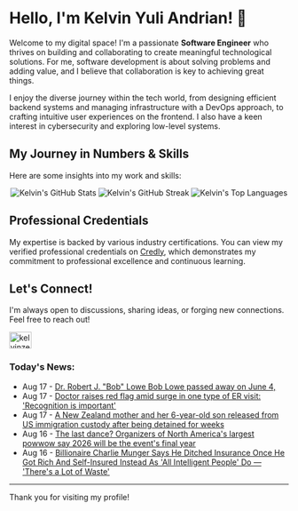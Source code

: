 # Hello, I'm Kelvin Yuli Andrian! 👋

Welcome to my digital space! I'm a passionate **Software Engineer** who thrives on building and collaborating to create meaningful technological solutions. For me, software development is about solving problems and adding value, and I believe that collaboration is key to achieving great things.

I enjoy the diverse journey within the tech world, from designing efficient backend systems and managing infrastructure with a DevOps approach, to crafting intuitive user experiences on the frontend. I also have a keen interest in cybersecurity and exploring low-level systems.

## My Journey in Numbers & Skills

Here are some insights into my work and skills:

<p align="center">
  <img src="https://github-readme-stats.vercel.app/api?username=kelvinzer0&show_icons=true&theme=radical" alt="Kelvin's GitHub Stats" />
  <img src="https://github-readme-streak-stats.herokuapp.com/?user=kelvinzer0&theme=radical" alt="Kelvin's GitHub Streak" />
  <img src="https://github-readme-stats.vercel.app/api/top-langs/?username=kelvinzer0&layout=compact&theme=radical" alt="Kelvin's Top Languages" />
</p>

## Professional Credentials

My expertise is backed by various industry certifications. You can view my verified professional credentials on [Credly](https://www.credly.com/users/kelvin-yuli-andrian/badges), which demonstrates my commitment to professional excellence and continuous learning.

## Let's Connect!

I'm always open to discussions, sharing ideas, or forging new connections. Feel free to reach out!

<p align="left">
    <a href="https://linkedin.com/in/kelvinzero" target="blank"><img align="center" src="https://cdn.jsdelivr.net/npm/simple-icons@3.0.1/icons/linkedin.svg" alt="kelvinzero" height="30" width="40" /></a>
</p>

### Today's News:

<!-- feed start -->
- Aug 17 - [Dr. Robert J. "Bob" Lowe Bob Lowe passed away on June 4,](https://www.yahoo.com/news/articles/dr-robert-j-bob-lowe-030300477.html)
- Aug 17 - [Doctor raises red flag amid surge in one type of ER visit: 'Recognition is important'](https://www.yahoo.com/news/articles/doctor-raises-red-flag-amid-030000130.html)
- Aug 17 - [A New Zealand mother and her 6-year-old son released from US immigration custody after being detained for weeks](https://www.yahoo.com/news/articles/zealand-mother-her-6-old-141157576.html)
- Aug 16 - [The last dance? Organizers of North America's largest powwow say 2026 will be the event's final year](https://www.yahoo.com/news/articles/last-dance-organizers-north-americas-221344207.html)
- Aug 16 - [Billionaire Charlie Munger Says He Ditched Insurance Once He Got Rich And Self-Insured Instead As 'All Intelligent People' Do — 'There's a Lot of Waste'](https://finance.yahoo.com/news/billionaire-charlie-munger-says-ditched-183102009.html)
<!-- feed end -->

---

Thank you for visiting my profile!